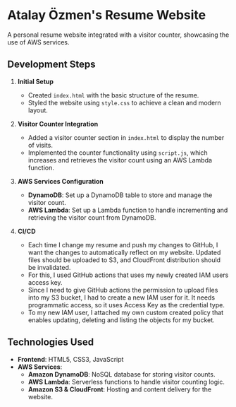 # Atalay Özmen's Resume Website

A personal resume website integrated with a visitor counter, showcasing the use of AWS services.

## Development Steps

1. **Initial Setup**
   - Created `index.html` with the basic structure of the resume.
   - Styled the website using `style.css` to achieve a clean and modern layout.

2. **Visitor Counter Integration**
   - Added a visitor counter section in `index.html` to display the number of visits.
   - Implemented the counter functionality using `script.js`, which increases and retrieves the visitor count using an AWS Lambda function.

3. **AWS Services Configuration**
   - **DynamoDB**: Set up a DynamoDB table to store and manage the visitor count.
   - **AWS Lambda**: Set up a Lambda function to handle incrementing and retrieving the visitor count from DynamoDB.

4. **CI/CD**
   - Each time I change my resume and push my changes to GitHub, I want the changes to automatically reflect on my website. Updated files should be uploaded to S3, and CloudFront distribution should be invalidated.
   - For this, I used GitHub actions that uses my newly created IAM users access key.
   - Since I need to give GitHub actions the permission to upload files into my S3 bucket, I had to create a new IAM user for it. It needs programmatic access, so it uses Access Key as the credential type.
   - To my new IAM user, I attached my own custom created policy that enables updating, deleting and listing the objects for my bucket.


## Technologies Used

- **Frontend**: HTML5, CSS3, JavaScript
- **AWS Services**:
  - **Amazon DynamoDB**: NoSQL database for storing visitor counts.
  - **AWS Lambda**: Serverless functions to handle visitor counting logic.
  - **Amazon S3 & CloudFront**: Hosting and content delivery for the website.

